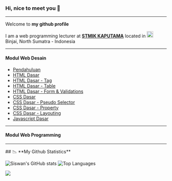 ### Hi, nice to meet you 👋
<hr />
<p>Welcome to <b>my github profile</b></p>
<p>I am a web programming lecturer at <b><a href="http://kaputama.ac.id/">STMIK KAPUTAMA</a></b> located in <img src="https://cdn-icons-png.flaticon.com/512/323/323372.png" width="20" style="margin: 0; padding: 0;"/> Binjai, North Sumatra - Indonesia</p>
<hr />
<h4>Modul Web Desain</h4>
<ul>
  <li><a href="https://drive.google.com/file/d/1j5MFExi9-1x_CN3cNADBfmRab9DKR-IR/view?usp=sharing">Pendahuluan</a></li>
  <li><a href="https://drive.google.com/file/d/1Jrl8EDzZidBq-Y4zPbFg7Y7DK75893b-/view?usp=sharing">HTML Dasar</a></li>
  <li><a href="https://drive.google.com/file/d/18MbgPPgWrEe95JEmGBvAtTQFfKTxzIze/view?usp=sharing">HTML Dasar - Tag</a></li>
  <li><a href="https://drive.google.com/file/d/1LnMSOeGqA4K4IgAHFGokAGRxA9uIgBzq/view?usp=sharing">HTML Dasar - Table</a></li>
  <li><a href="https://drive.google.com/file/d/1EnYjdmZ7HibViIfhcuFRXHrBV9fH0rI2/view?usp=sharing">HTML Dasar - Form & Validations</a></li>
  <li><a href="https://drive.google.com/file/d/1qC1ksus_7gKDZROytQiloddXgLuxLEVH/view?usp=sharing">CSS Dasar</a></li>
  <li><a href="https://drive.google.com/file/d/1H2YSkcB_yOEX_PQbXsOal6vNFovXEgCX/view?usp=sharing">CSS Dasar - Pseudo Selector</a></li>
  <li><a href="https://drive.google.com/file/d/14-DZ_tt2djJs-vB4APqTOnNxchUOweu5/view?usp=sharing">CSS Dasar - Property</a></li>
  <li><a href="https://drive.google.com/file/d/14vjpv-m1-LdetTYblan02CdJW5M5tLqR/view?usp=sharing">CSS Dasar - Layouting</a></li>
  <li><a href="https://drive.google.com/file/d/1IHt3vSjqPQnbw8eGlF4E84A7K-IlunhQ/view?usp=sharing">Javascript Dasar</a></li>
</ul>
<hr />
<h4>Modul Web Programming</h4>
<hr />
## 📉 **My Github Statistics**

![Siswan's GitHub stats](https://github-readme-stats.vercel.app/api?username=siswansyahputra&hide=contribs,prs)
![Top Languages](https://github-readme-stats.vercel.app/api/top-langs/?username=siswansyahputra&layout=compact)

![](https://komarev.com/ghpvc/?username=siswansyahputra)
